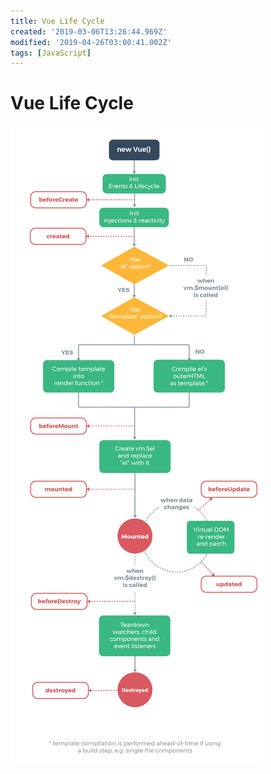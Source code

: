 ```yaml
---
title: Vue Life Cycle
created: '2019-03-06T13:26:44.969Z'
modified: '2019-04-26T03:00:41.002Z'
tags: [JavaScript]
---
```


# Vue Life Cycle

![vuelifecycle.png](../attachments/vuelifecycle.png)
